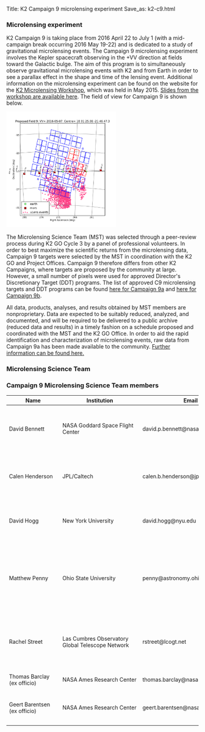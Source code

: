 Title: K2 Campaign 9 microlensing experiment
Save_as: k2-c9.html

### Microlensing experiment

K2 Campaign 9 is taking place from 2016 April 22 to July 1 (with a
mid-campaign break occurring 2016 May 19-22) and is dedicated to
a study of gravitational microlensing events. The Campaign 9
microlensing experiment involves the Kepler spacecraft observing in
the +VV direction at fields toward the Galactic bulge. The aim of this
program is to simultaneously observe gravitational microlensing events
with K2 and from Earth in order to see a parallax effect in the shape
and time of the lensing event. Additional information on the
microlensing experiment can be found on the website for the
[K2 Microlensing Workshop](/K2MicrolensingWorkshop/),
which was held in May 2015.
[Slides from the workshop are available here](https://www.dropbox.com/sh/by07zmun9e9m7l7/AABvWyEtYOpRbxLVDqvLsgKRa?dl=0).
The field of view for Campaign 9 is shown below.

<img class="img-responsive" style="max-width:57%;" src="/images/campaign_selected/field9-final.png">


The Microlensing Science Team (MST) was selected through a peer-review
process during K2 GO Cycle 3 by a panel of professional volunteers. In order to best maximize the scientific returns from the microlensing
data, Campaign 9 targets were selected by the MST in coordination
with the K2 GO and Project Offices. Campaign 9 therefore differs
from other K2 Campaigns, where targets are proposed by
the community at large. However, a small number of pixels were
used for approved Director's Discretionary Target (DDT) programs.  The
list of approved C9 microlensing targets and DDT programs can be found
[here for Campaign 9a](/k2-approved-programs.html#campaign-9a) and
[here for Campaign 9b](/k2-approved-programs.html#campaign-9b).

All data, products, analyses, and results obtained by MST members are
nonproprietary. Data are expected to be suitably reduced, analyzed,
and documented, and will be required to be delivered to a public
archive (reduced data and results) in a timely fashion on a schedule
proposed and coordinated with the MST and the K2 GO Office. In order
to aid the rapid identification and characterization of microlensing
events, raw data from Campaign 9a has been made available to the
community.  [Further information can be found here.](/raw-data-for-k2-campaign-9a-now-available-at-mast.html)

### Microlensing Science Team

<div class="panel panel-primary">
  <div class="panel-heading">
    <h3 class="panel-title">Campaign 9 Microlensing Science Team members</h3>
  </div>
  <div class="panel-body">

<table class="table table-striped table-hover">

  <thead>
    <tr>
    <th>Name </th>
	<th>Institution</th>
	<th>Email</th>
      <th>Title</th>
    </tr>
  </thead>
  
  <tdata>

  <tr>
 <td style="min-width: 9em;">
David Bennett
</td>
  <td style="min-width: 14em;">
NASA Goddard Space Flight Center
</td>
<td style="min-width: 18em;">
david.p.bennett@nasa.gov
</td>
  <td>
K2 Microlensing Campaign Photometry and Light Curve Analysis
</td>
  <td>
<a href="data/campaigns/c9/GO9058_Bennett.pdf" class="btn
      btn-primary btn-xs"><i class="fa fa-download fa-margin"></i>
      abstract</a>
  </td>
  </tr>

<tr>
<td>
Calen Henderson
</td>
<td>
JPL/Caltech
</td>
<td>
calen.b.henderson@jpl.nasa.gov
</td>
  <td>
High-resolution Near-infrared Follow-up of K2 Microlensing Systems
</td>
  <td>
<a href="data/campaigns/c9/GO9064_Henderson.pdf" class="btn
      btn-primary btn-xs"><i class="fa fa-download fa-margin"></i>
      abstract</a>
  </td>
  </tr>

<tr>
<td>
David Hogg
</td>
<td>
New York University
</td>
<td>
david.hogg@nyu.edu
</td>
  <td>
Ultra-precise photometry in crowded fields: A self-calibration approach
</td>
  <td>
<a href="data/campaigns/c9/GO9067_Hogg.pdf" class="btn
      btn-primary btn-xs"><i class="fa fa-download fa-margin"></i>
      abstract</a>
  </td>
  </tr>

<tr>
<td>
Matthew Penny
</td>
<td>
Ohio State University
</td>
<td>
penny@astronomy.ohio-state.edu
</td>
  <td>
Free-Floating and Bound Planet Mass Measurements with K2: Ground- and Space-Based Photometry, Event Detection and Modeling
</td>
  <td>
<a href="data/campaigns/c9/GO9047_Penny.pdf" class="btn
      btn-primary btn-xs"><i class="fa fa-download fa-margin"></i>
      abstract</a>
  </td>
  </tr>

<tr>
<td>
Rachel Street
</td>
<td>
Las Cumbres Observatory Global Telescope Network
</td>
<td>
rstreet@lcogt.net
</td>
  <td>
A Coordinated Approach to K2/Campaign 9: Microlensing Data Reduction and Analysis.
</td>
  <td>
<a href="data/campaigns/c9/GO9078_Street.pdf" class="btn
      btn-primary btn-xs"><i class="fa fa-download fa-margin"></i>
      abstract</a>
  </td>
  </tr>

  
  <tr>
 <td style="min-width: 9em;">
Thomas Barclay (ex officio)
</td>
  <td style="min-width: 14em;">
NASA Ames Research Center
</td>
<td style="min-width: 18em;">
thomas.barclay@nasa.gov
</td>
  <td>
K2 Guest Observer Office Director
</td>
  <td>
  </td>
  </tr>

 <tr>
 <td style="min-width: 9em;">
Geert Barentsen (ex officio)
</td>
  <td style="min-width: 14em;">
NASA Ames Research Center
</td>
<td style="min-width: 18em;">
geert.barentsen@nasa.gov
</td>
  <td>
K2 Microlensing Experiment Lead Support Scientist
</td>
  <td>
  </td>
  </tr>


  </tdata>
</table>

  </div>
  </div>

